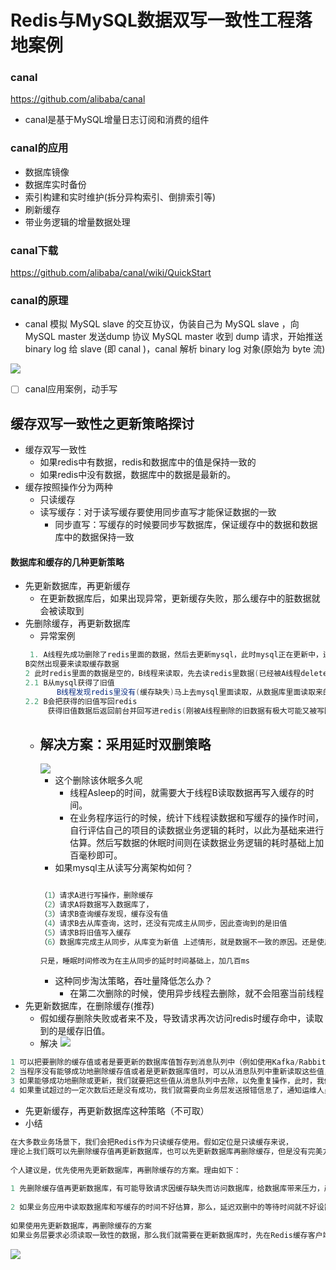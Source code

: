 # Redis与MySQL数据双写一致性工程落地案例

### canal

<https://github.com/alibaba/canal>

-   canal是基于MySQL增量日志订阅和消费的组件

### canal的应用

-   数据库镜像
-   数据库实时备份
-   索引构建和实时维护(拆分异构索引、倒排索引等)
-   刷新缓存
-   带业务逻辑的增量数据处理

### canal下载

<https://github.com/alibaba/canal/wiki/QuickStart>

### canal的原理

-   canal 模拟 MySQL slave 的交互协议，伪装自己为 MySQL slave ，向 MySQL master 发送dump 协议
    MySQL master 收到 dump 请求，开始推送 binary log 给 slave (即 canal )，canal 解析 binary log 对象(原始为 byte 流)

![](image/image_KH3DnaPqhj.png)

-   [ ] canal应用案例，动手写

## 缓存双写一致性之更新策略探讨

-   缓存双写一致性
    -   如果redis中有数据，redis和数据库中的值是保持一致的
    -   如果redis中没有数据，数据库中的数据是最新的。
-   缓存按照操作分为两种
    -   只读缓存
    -   读写缓存：对于读写缓存要使用同步直写才能保证数据的一致
        -   同步直写：写缓存的时候要同步写数据库，保证缓存中的数据和数据库中的数据保持一致

#### 数据库和缓存的几种更新策略

-   先更新数据库，再更新缓存
    -   在更新数据库后，如果出现异常，更新缓存失败，那么缓存中的脏数据就会被读取到
-   先删除缓存，再更新数据库
    -   异常案例
    ```java
     1. A线程先成功删除了redis里面的数据，然后去更新mysql，此时mysql正在更新中，还没有结束。（比如网络延时）
    B突然出现要来读取缓存数据
    2 此时redis里面的数据是空的，B线程来读取，先去读redis里数据(已经被A线程delete掉了)，此处出来2个问题：
    2.1 B从mysql获得了旧值
           B线程发现redis里没有(缓存缺失)马上去mysql里面读取，从数据库里面读取来的是旧值。
    2.2 B会把获得的旧值写回redis 
         获得旧值数据后返回前台并回写进redis(刚被A线程删除的旧数据有极大可能又被写回了)。

    ```
    -   ## 解决方案：采用延时双删策略&#x20;
        ![](image/image_AZhkzCH_Dn.png)
        -   这个删除该休眠多久呢
            -   线程Asleep的时间，就需要大于线程B读取数据再写入缓存的时间。
            -   在业务程序运行的时候，统计下线程读数据和写缓存的操作时间，自行评估自己的项目的读数据业务逻辑的耗时，以此为基础来进行估算。然后写数据的休眠时间则在读数据业务逻辑的耗时基础上加百毫秒即可。
        -   如果mysql主从读写分离架构如何？
        ```java

        （1）请求A进行写操作，删除缓存
        （2）请求A将数据写入数据库了，
        （3）请求B查询缓存发现，缓存没有值
        （4）请求B去从库查询，这时，还没有完成主从同步，因此查询到的是旧值
        （5）请求B将旧值写入缓存
        （6）数据库完成主从同步，从库变为新值 上述情形，就是数据不一致的原因。还是使用双删延时策略。
         
        只是，睡眠时间修改为在主从同步的延时时间基础上，加几百ms
        ```
        -   这种同步淘汰策略，吞吐量降低怎么办？
            -   在第二次删除的时候，使用异步线程去删除，就不会阻塞当前线程
-   先更新数据库，在删除缓存(推荐)
    -   假如缓存删除失败或者来不及，导致请求再次访问redis时缓存命中，读取到的是缓存旧值。
    -   解决
        ![](image/image_bJQ3AFP1d_.png)

```java
1 可以把要删除的缓存值或者是要更新的数据库值暂存到消息队列中（例如使用Kafka/RabbitMQ等）。
2 当程序没有能够成功地删除缓存值或者是更新数据库值时，可以从消息队列中重新读取这些值，然后再次进行删除或更新。
3 如果能够成功地删除或更新，我们就要把这些值从消息队列中去除，以免重复操作，此时，我们也可以保证数据库和缓存的数据一致了，否则还需要再次进行重试
4 如果重试超过的一定次数后还是没有成功，我们就需要向业务层发送报错信息了，通知运维人员。
```

-   先更新缓存，再更新数据库这种策略（不可取）
-   小结

```java
在大多数业务场景下，我们会把Redis作为只读缓存使用。假如定位是只读缓存来说，
理论上我们既可以先删除缓存值再更新数据库，也可以先更新数据库再删除缓存，但是没有完美方案，两害相衡趋其轻的原则
 
个人建议是，优先使用先更新数据库，再删除缓存的方案。理由如下：
 
1 先删除缓存值再更新数据库，有可能导致请求因缓存缺失而访问数据库，给数据库带来压力，严重导致打满mysql。
 
2 如果业务应用中读取数据库和写缓存的时间不好估算，那么，延迟双删中的等待时间就不好设置。
 
如果使用先更新数据库，再删除缓存的方案
如果业务层要求必须读取一致性的数据，那么我们就需要在更新数据库时，先在Redis缓存客户端暂存并发读请求，等数据库更新完、缓存值删除后，再读取数据，从而保证数据一致性。

```

![](image/image_46ZkJh39PX.png)
